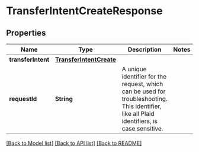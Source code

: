 # TransferIntentCreateResponse

## Properties
Name | Type | Description | Notes
------------ | ------------- | ------------- | -------------
**transferIntent** | [**TransferIntentCreate**](TransferIntentCreate.md) |  | 
**requestId** | **String** | A unique identifier for the request, which can be used for troubleshooting. This identifier, like all Plaid identifiers, is case sensitive. | 

[[Back to Model list]](../README.md#documentation-for-models) [[Back to API list]](../README.md#documentation-for-api-endpoints) [[Back to README]](../README.md)


